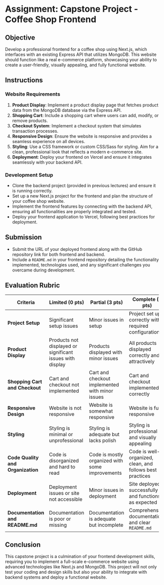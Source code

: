 # Assignment: Capstone Project - Coffee Shop Frontend

## Objective

Develop a professional frontend for a coffee shop using Next.js, which interfaces with an existing Express API that utilizes MongoDB. This website should function like a real e-commerce platform, showcasing your ability to create a user-friendly, visually appealing, and fully functional website.

## Instructions

### Website Requirements

1. **Product Display**: Implement a product display page that fetches product data from the MongoDB database via the Express API.
2. **Shopping Cart**: Include a shopping cart where users can add, modify, or remove products.
3. **Checkout System**: Implement a checkout system that simulates transaction processes.
4. **Responsive Design**: Ensure the website is responsive and provides a seamless experience on all devices.
5. **Styling**: Use a CSS framework or custom CSS/Sass for styling. Aim for a clean, professional look that reflects a modern e-commerce site.
6. **Deployment**: Deploy your frontend on Vercel and ensure it integrates seamlessly with your backend API.

### Development Setup

- Clone the backend project (provided in previous lectures) and ensure it is running correctly.
- Set up a new Next.js project for the frontend and plan the structure of your coffee shop website.
- Implement the frontend features by connecting with the backend API, ensuring all functionalities are properly integrated and tested.
- Deploy your frontend application to Vercel, following best practices for deployment.

## Submission

- Submit the URL of your deployed frontend along with the GitHub repository link for both frontend and backend.
- Include a `README.md` in your frontend repository detailing the functionality implemented, technologies used, and any significant challenges you overcame during development.

## Evaluation Rubric

| Criteria                           | Limited (0 pts)                                           | Partial (3 pts)                                    | Complete (5 pts)                                     |
|------------------------------------|-----------------------------------------------------------|----------------------------------------------------|-------------------------------------------------------|
| **Project Setup**                  | Significant setup issues                                  | Minor issues in setup                              | Project set up correctly with required configurations |
| **Product Display**                | Products not displayed or significant issues with display | Products displayed with minor issues               | All products displayed correctly and attractively     |
| **Shopping Cart and Checkout**     | Cart and checkout not implemented                         | Cart and checkout implemented with minor issues    | Cart and checkout implemented correctly               |
| **Responsive Design**              | Website is not responsive                                 | Website is somewhat responsive                     | Website is fully responsive                           |
| **Styling**                        | Styling is minimal or unprofessional                      | Styling is adequate but lacks polish               | Styling is professional and visually appealing        |
| **Code Quality and Organization**  | Code is disorganized and hard to read                     | Code is mostly organized with some improvements    | Code is well-organized, clean, and follows best practices |
| **Deployment**                     | Deployment issues or site not accessible                  | Minor issues in deployment                         | Site deployed successfully and functions as expected  |
| **Documentation and README.md**    | Documentation is poor or missing                          | Documentation is adequate but incomplete           | Comprehensive documentation and clear `README.md`     |

## Conclusion

This capstone project is a culmination of your frontend development skills, requiring you to implement a full-scale e-commerce website using advanced technologies like Next.js and MongoDB. This project will not only test your coding and design skills but also your ability to integrate with backend systems and deploy a functional website.
